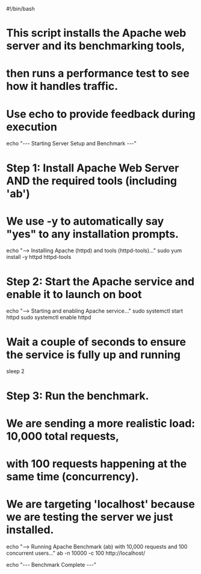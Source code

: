 #!/bin/bash

# This script installs the Apache web server and its benchmarking tools,
# then runs a performance test to see how it handles traffic.

# Use echo to provide feedback during execution
echo "--- Starting Server Setup and Benchmark ---"

# Step 1: Install Apache Web Server AND the required tools (including 'ab')
# We use -y to automatically say "yes" to any installation prompts.
echo "--> Installing Apache (httpd) and tools (httpd-tools)..."
sudo yum install -y httpd httpd-tools

# Step 2: Start the Apache service and enable it to launch on boot
echo "--> Starting and enabling Apache service..."
sudo systemctl start httpd
sudo systemctl enable httpd

# Wait a couple of seconds to ensure the service is fully up and running
sleep 2

# Step 3: Run the benchmark.
# We are sending a more realistic load: 10,000 total requests,
# with 100 requests happening at the same time (concurrency).
# We are targeting 'localhost' because we are testing the server we just installed.
echo "--> Running Apache Benchmark (ab) with 10,000 requests and 100 concurrent users..."
ab -n 10000 -c 100 http://localhost/

echo "--- Benchmark Complete ---"